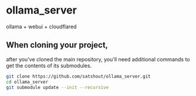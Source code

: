 # ollama_server
ollama + webui + cloudflared

## When cloning your project,
after you've cloned the main repository, you'll need additional commands to get the contents of its submodules.

```bash
git clone https://github.com/satshout/ollama_server.git
cd ollama_server
git submodule update --init --recursive
```
